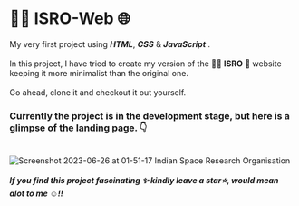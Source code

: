 # 🧑‍🚀 ISRO-Web 🌐
My very first project using ***HTML***,  _***CSS***_ &amp; _***JavaScript***_ . <br>
<br>
In this project, I have tried to create my version of the 🧑‍🚀 **ISRO** 🚀 website keeping it more minimalist than the original one.
<br>
<br>
Go ahead, clone it and checkout it out yourself.
<br>
### Currently the project is in the development stage, but here is a glimpse of the landing page. 👇
<br>![Screenshot 2023-06-26 at 01-51-17 Indian Space Research Organisation](https://github.com/dakshsinghrathore/ISRO-Web/assets/115932772/52e244be-81c7-429d-a150-d4555735200d)
<br>
<br>
***If you find this project fascinating ✨ kindly leave a star⭐, would mean alot to me ☺️!!***
